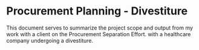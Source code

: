 # Procurement Planning - Divestiture
This document serves to summarize the project scope and output from my work with a client on the Procurement Separation Effort. with a healthcare company undergoing a divestiture.
